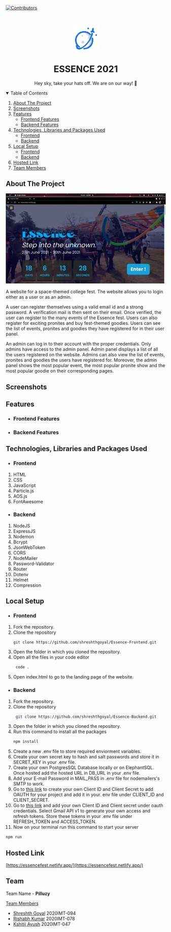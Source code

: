 [![Contributors][contributors-shield]][contributors-url]
<!-- PROJECT LOGO -->
<br />
<p align="center">
  <a href="https://github.com/othneildrew/Best-README-Template">
    <img src="assets/icon.png" alt="Logo" width="80" height="80">
  </a>

  <h1 align="center">ESSENCE 2021</h1>

  <p align="center">
  Hey sky, take your hats off. We are on our way! 🚀
   <br />
  </p>
</p>



<!-- TABLE OF CONTENTS -->
<details open="open">
  <summary>Table of Contents</summary>
  <ol>
    <li>
      <a href="#about-the-project">About The Project</a>
      </li>
    <li>
      <a href="#screenshots">Screenshots</a>
      </li>
    <li><a href="#features">Features</a>
    <ul>
    <li> <a href="#frontend-features">Frontend Features</a></li>
    <li> <a href="#backend-features">Backend Features</a></li>
    </ul>
    </li>
    <li><a href="#technologies-used">Technologies, Libraries and Packages Used</a>
    <ul>
    <li> <a href="#frontend-tech-used">Frontend</a></li>
    <li> <a href="#backend-tech-used">Backend</a></li>
    </ul></li>
    <li><a href="#local-setup">Local Setup</a>
    <ul>
    <li> <a href="#frontend-setup">Frontend</a></li>
    <li> <a href="#backend-setup">Backend</a></li>
    </ul></li>
    <li><a href="#url">Hosted Link</a></li>
    <li><a href="#team">Team Members</a></li>
   
  </ol>
</details>


<div id="about-the-project" />

<!-- ABOUT THE PROJECT -->
## About The Project

[![Product Name Screen Shot][product-screenshot]](https://essencefest.netlify.app/)

A website for a space-themed college fest. The website allows you to login either as a user or as an admin.

A user can register themselves using a valid email id and a strong password. A verification mail is then sent on their email. Once verified, the user can register to the many events of the Essence fest. Users can also register for exciting pronites and buy fest-themed goodies. Users can see the list of events, pronites and goodies they have registered for in their user panel.

An admin can log in to their account with the proper credentials. Only admins have access to the admin panel. Admin panel displays a list of all the users registered on the website. Admins can also view the list of events, pronites and goodies the users have registered for. Moreover, the admin panel shows the most popular event, the most popular pronite show and the most popular goodie on their corresponding pages.


<div id="screenshots" />

## Screenshots



<div id="features" />

<!-- GETTING STARTED -->
## Features

<div id="frontend-features" />

- ### Frontend Features

<div id="frontend-features" />

- ### Backend Features

<div id="technologies-used" />

## Technologies, Libraries and Packages Used

<div id="frontend-tech-used" />

- ### Frontend
1. HTML
2. CSS
3. JavaScript
4. Particle.js
5. AOS.js
6. FontAwesome

<div id="backend-tech-used" />

- ### Backend
1. NodeJS
2. ExpressJS
3. Nodemon
4. Bcrypt
5. JsonWebToken
6. CORS
7. NodeMailer
8. Password-Validator
9. Router
10. Dotenv
11. Helmet
12. Compression


<div id="local-setup" />

## Local Setup

<div id="frontend-setup" />

+ ### Frontend

1. Fork the repository.
2. Clone the repository
    ```sh
    git clone https://github.com/shreshthgoyal/Essence-Frontend.git
    ```
3. Open the folder in which you cloned the repository.
4. Open all the files in your code editor
   ```sh
    code .
   ```
5. Open index.html to go to the landing page of the website.

<div id="backend-setup" />

+ ### Backend

1. Fork the repository.
2. Clone the repository
   ```sh
    git clone https://github.com/shreshthgoyal/Essence-Backend.git
    ```
3. Open the folder in which you cloned the repository.
4. Run this command to install all the packages
    ```sh
    npm install
    ```
5. Create a new .env file to store required enviorment variables.
6. Create your own secret key to hash and salt passwords and store it in SECRET_KEY in your .env file.
7. Create your own PostgresSQL Database locally or on ElephantSQL. Once hosted add the hosted URL in DB_URL in your .env file.
8. Add your E-mail Password in MAIL_PASS in .env file for nodemailers's SMTP to work.
9. Go to [this link](https://console.cloud.google.com/apis/credentials) to create your own Client ID and Client Secret to add OAUTH for your project and add it in your. env file under CLIENT_ID and CLIENT_SECRET.
10. Go to [this link](https://developers.google.com/oauthplayground/) and add your own Client ID and Client secret under oauth credentials. Select Gmail API v1 to generate your own access and refresh tokens. Store these tokens in your .env file under REFRESH_TOKEN and ACCESS_TOKEN.
11. Now on your terminal run this command to start your server
```sh 
npm run
```

<div id="url" />

## Hosted Link
[https://essencefest.netlify.app/](https://essencefest.netlify.app/)

<div id="team" />

<!-- CONTACT -->
## Team

Team Name - **Pilluzy**

<u>Team Members</u>
- [Shreshth Goyal](https://github.com/shreshthgoyal)  2020IMT-094
- [Rishabh Kumar](https://github.com/rish78)  2020IMT-078
- [Kshitij Ayush](https://github.com/kshitij-404)  2020IMT-047
# 

[contributors-shield]: https://img.shields.io/github/contributors/shreshthgoyal/Essence-Frontend.svg?style=for-the-badge
[contributors-url]: https://github.com/shreshthgoyal/Essence-Frontend/graphs/contributors
[product-screenshot]: assets/screenshot.png
